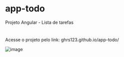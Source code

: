 # app-todo
Projeto Angular  - Lista de tarefas
#
Acesse o projeto pelo link: ghrs123.github.io/app-todo/

![image](https://github.com/ghrs123/app-todo/assets/79223128/ab20be09-3bc5-4bfb-8cae-69efb6d15ea0)


